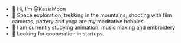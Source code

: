 - 👋 Hi, I’m @KasiaMoon
- 👀 Space exploration, trekking in the mountains, shooting with film cameras, pottery and yoga are my meditative hobbies
- 🌱 I am currently studying animation, music making and embroidery
- 💞️ Looking for cooperation in startups


<!---
KasiaMoon/KasiaMoon is a ✨ special ✨ repository because its `README.md` (this file) appears on your GitHub profile.
You can click the Preview link to take a look at your changes.
--->
